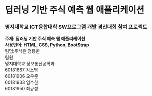 # 딥러닝 기반 주식 예측 웹 애플리케이션
### 명지대학교 ICT융합대학 SW프로그램 개발 경진대회 참여 프로젝트

<b>주제: 딥러닝 기반 주식 예측 웹 애플리케이션<br>
사용언어: HTML, CSS, Python, BootStrap<br></b>
팀명:주식은 정통한<br>
팀원<br>
명지대학교 정보통신공학과<br>
60181867 김소명<br>
60181906 오우준<br>
60181933 임수한<br>
60181950 최규성<br>

